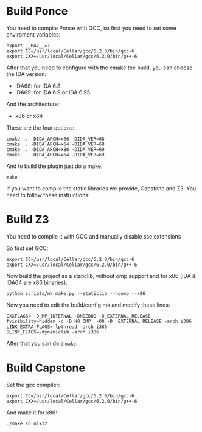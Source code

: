 # Build Ponce
You need to compile Ponce with GCC, so first you need to set some enviroment variables:
```
export __MAC__=1
export CC=/usr/local/Cellar/gcc/6.2.0/bin/gcc-6
export CXX=/usr/local/Cellar/gcc/6.2.0/bin/g++-6
```

After that you need to configure with the cmake the build, you can choose the IDA version:
* IDA68: for IDA 6.8
* IDA69: for IDA 6.9 or IDA 6.95

And the architecture:
* x86 or x64

These are the four options:
```
cmake .. -DIDA_ARCH=x86 -DIDA_VER=68
cmake .. -DIDA_ARCH=x64 -DIDA_VER=68
cmake .. -DIDA_ARCH=x86 -DIDA_VER=69
cmake .. -DIDA_ARCH=x64 -DIDA_VER=69
```

And to build the plugin just do a make:
```
make
```


If you want to compile the static libraries we provide, Capstone and Z3. You need to follow these instructions:

# Build Z3
You need to compile it with GCC and manually disable sse extensions

So first set GCC:
```
export CC=/usr/local/Cellar/gcc/6.2.0/bin/gcc-6
export CXX=/usr/local/Cellar/gcc/6.2.0/bin/g++-6
```

Now build the project as a staticlib, without omp support and for x86 (IDA & IDA64 are x86 binaries):
```
python scripts/mk_make.py --staticlib --noomp --x86
```

Now you need to edit the build/config.mk and modify these lines:
```
CXXFLAGS= -D_MP_INTERNAL -DNDEBUG -D_EXTERNAL_RELEASE  -fvisibility=hidden -c -D_NO_OMP_ -O0 -D _EXTERNAL_RELEASE -arch i386
LINK_EXTRA_FLAGS=-lpthread -arch i386
SLINK_FLAGS=-dynamiclib -arch i386
```

After that you can do a `make`.

# Build Capstone
Set the gcc compiler:
```
export CC=/usr/local/Cellar/gcc/6.2.0/bin/gcc-6
export CXX=/usr/local/Cellar/gcc/6.2.0/bin/g++-6
```
And make it for x86:
```
./make.sh nix32
```
